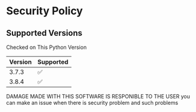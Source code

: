 # Security Policy

## Supported Versions
Checked on This Python Version 




| Version | Supported          |
| ------- | ------------------ |
| 3.7.3   | :white_check_mark: |
| 3.8.4   | :white_check_mark: |






DAMAGE MADE WITH THIS SOFTWARE IS RESPONIBLE TO THE USER
you can make an issue when there is security problem and such problems 
